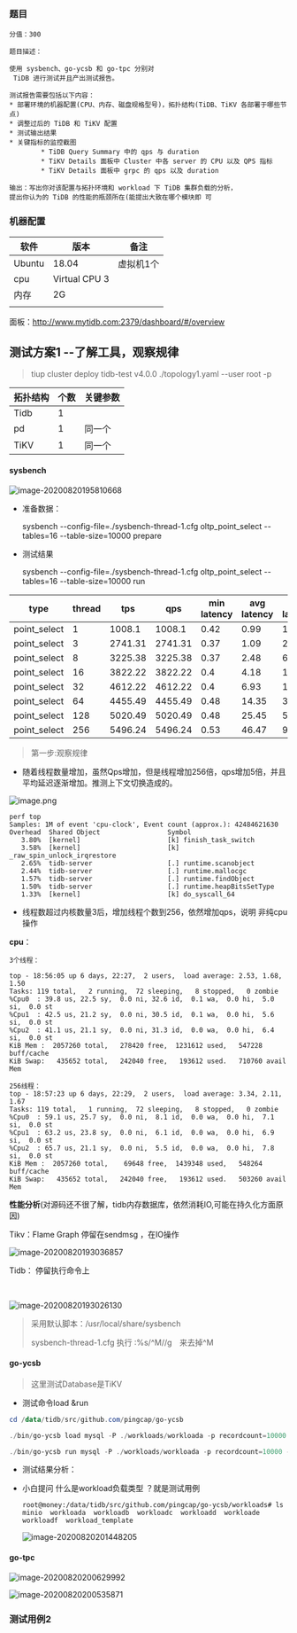 



### 题目

~~~shell
分值：300

题目描述：

使用 sysbench、go-ycsb 和 go-tpc 分别对
 TiDB 进行测试并且产出测试报告。

测试报告需要包括以下内容：
* 部署环境的机器配置(CPU、内存、磁盘规格型号)，拓扑结构(TiDB、TiKV 各部署于哪些节点)
* 调整过后的 TiDB 和 TiKV 配置
* 测试输出结果
* 关键指标的监控截图
	    * TiDB Query Summary 中的 qps 与 duration
	    * TiKV Details 面板中 Cluster 中各 server 的 CPU 以及 QPS 指标
	    * TiKV Details 面板中 grpc 的 qps 以及 duration

输出：写出你对该配置与拓扑环境和 workload 下 TiDB 集群负载的分析，
提出你认为的 TiDB 的性能的瓶颈所在(能提出大致在哪个模块即 可
~~~





### 机器配置

| 软件   | 版本           | 备注      |
| ------ | -------------- | --------- |
| Ubuntu | 18.04          | 虚拟机1个 |
| cpu    | Virtual CPU  3 |           |
| 内存   | 2G             |           |
|        |                |           |



面板：http://www.mytidb.com:2379/dashboard/#/overview



##   测试方案1 --了解工具，观察规律

> tiup cluster deploy tidb-test v4.0.0 ./topology1.yaml --user root -p

| 拓扑结构 | 个数 | 关键参数 |
| -------- | ---- | -------- |
| Tidb     | 1    |          |
| pd       | 1    | 同一个   |
| TiKV     | 1    | 同一个   |



####  sysbench

![image-20200820195810668](../images/image-20200820195810668.png)

- 准备数据：

  sysbench --config-file=./sysbench-thread-1.cfg oltp_point_select --tables=16 --table-size=10000 prepare



- 测试结果

    sysbench --config-file=./sysbench-thread-1.cfg oltp_point_select --tables=16 --table-size=10000 run



| type         | thread | tps     | qps     | min latency | avg latency | 95th latency | max latency |
| ------------ | ------ | ------- | ------- | ----------- | ----------- | ------------ | ----------- |
| point_select | 1      | 1008.1  | 1008.1  | 0.42        | 0.99        | 1.7          | 44.97       |
| point_select | 3      | 2741.31 | 2741.31 | 0.37        | 1.09        | 2.26         | 39.55       |
| point_select | 8      | 3225.38 | 3225.38 | 0.37        | 2.48        | 6.91         | 62.25       |
| point_select | 16     | 3822.22 | 3822.22 | 0.4         | 4.18        | 17.63        | 87.57       |
| point_select | 32     | 4612.22 | 4612.22 | 0.4         | 6.93        | 17.63        | 87.64       |
| point_select | 64     | 4455.49 | 4455.49 | 0.48        | 14.35       | 34.95        | 132.55      |
| point_select | 128    | 5020.49 | 5020.49 | 0.48        | 25.45       | 56.84        | 182.4       |
| point_select | 256    | 5496.24 | 5496.24 | 0.53        | 46.47       | 99.33        | 306.11      |



> 第一步:观察规律



- 随着线程数量增加，虽然Qps增加，但是线程增加256倍，qps增加5倍，并且平均延迟逐渐增加。推测上下文切换造成的。

![image.png](https://i.loli.net/2020/08/20/iG752NUW6XIYoZm.png)



~~~shell
perf top
Samples: 1M of event 'cpu-clock', Event count (approx.): 42484621630                                                                                          
Overhead  Shared Object                 Symbol                                                                                                                
   3.80%  [kernel]                      [k] finish_task_switch                                                                                                
   3.58%  [kernel]                      [k] _raw_spin_unlock_irqrestore                                                                                       
   2.65%  tidb-server                   [.] runtime.scanobject                                                                                                
   2.44%  tidb-server                   [.] runtime.mallocgc                                                                                                  
   1.57%  tidb-server                   [.] runtime.findObject                                                                                                
   1.50%  tidb-server                   [.] runtime.heapBitsSetType                                                                                           
   1.33%  [kernel]                      [k] do_syscall_64                        
~~~



- 线程数超过内核数量3后，增加线程个数到256，依然增加qps，说明 非纯cpu操作

 **cpu**：

~~~shell
3个线程：

top - 18:56:05 up 6 days, 22:27,  2 users,  load average: 2.53, 1.68, 1.50
Tasks: 119 total,   2 running,  72 sleeping,   8 stopped,   0 zombie
%Cpu0  : 39.8 us, 22.5 sy,  0.0 ni, 32.6 id,  0.1 wa,  0.0 hi,  5.0 si,  0.0 st
%Cpu1  : 42.5 us, 21.2 sy,  0.0 ni, 30.5 id,  0.1 wa,  0.0 hi,  5.6 si,  0.0 st
%Cpu2  : 41.1 us, 21.1 sy,  0.0 ni, 31.3 id,  0.0 wa,  0.0 hi,  6.4 si,  0.0 st
KiB Mem :  2057260 total,   278420 free,  1231612 used,   547228 buff/cache
KiB Swap:   435652 total,   242040 free,   193612 used.   710760 avail Mem

256线程：
top - 18:57:23 up 6 days, 22:29,  2 users,  load average: 3.34, 2.11, 1.67
Tasks: 119 total,   1 running,  72 sleeping,   8 stopped,   0 zombie
%Cpu0  : 59.1 us, 25.7 sy,  0.0 ni,  8.1 id,  0.0 wa,  0.0 hi,  7.1 si,  0.0 st
%Cpu1  : 63.2 us, 23.8 sy,  0.0 ni,  6.1 id,  0.0 wa,  0.0 hi,  6.9 si,  0.0 st
%Cpu2  : 65.7 us, 21.1 sy,  0.0 ni,  5.5 id,  0.0 wa,  0.0 hi,  7.8 si,  0.0 st
KiB Mem :  2057260 total,    69648 free,  1439348 used,   548264 buff/cache
KiB Swap:   435652 total,   242040 free,   193612 used.   503260 avail Mem 
~~~



**性能分析**(对源码还不很了解，tidb内存数据库，依然消耗IO,可能在持久化方面原因)



Tikv：Flame Graph 停留在sendmsg ，在IO操作

![image-20200820193036857](../images/image-20200820193036857.png)

Tidb： 停留执行命令上

​	

![image-20200820193026130](../images/image-20200820193026130.png)







> 采用默认脚本：/usr/local/share/sysbench
>
> sysbench-thread-1.cfg 执行 :%s/^M//g　来去掉^M
>





####   go-ycsb

> 这里测试Database是TiKV



- 测试命令load &run

~~~powershell
cd /data/tidb/src/github.com/pingcap/go-ycsb

./bin/go-ycsb load mysql -P ./workloads/workloada -p recordcount=10000 -p mysql.host=127.0.0.1 -p mysql.port=4000  -p mysql.user=root -p mysql.password=123456 -p mysql.db=test --threads 3

./bin/go-ycsb run mysql -P ./workloads/workloada -p recordcount=10000 -p mysql.host=127.0.0.1 -p mysql.port=4000  -p mysql.user=root -p mysql.password=123456 -p mysql.db=test --threads 3


~~~



- 测试结果分析：

  





- 小白提问 什么是workload负载类型  ？就是测试用例

  ~~~
  root@money:/data/tidb/src/github.com/pingcap/go-ycsb/workloads# ls
  minio  workloada  workloadb  workloadc  workloadd  workloade  workloadf  workload_template
  
  ~~~

  ![image-20200820201448205](../images/image-20200820201448205.png)





####   go-tpc

![image-20200820200629992](../images/image-20200820200629992.png)

![image-20200820200535871](../images/image-20200820200535871.png)

### 测试用例2

